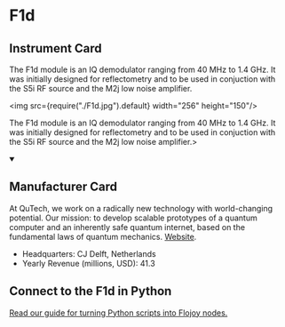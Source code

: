 
# F1d	

## Instrument Card

<div className="flex">

<div>

The F1d module is an IQ demodulator ranging from 40 MHz to 1.4 GHz. It was initially designed for reflectometry and to be used in conjuction with the S5i RF source and the M2j low noise amplifier.

</div>

<img src={require("./F1d.jpg").default} width="256" height="150"/>

</div>

The F1d module is an IQ demodulator ranging from 40 MHz to 1.4 GHz. It was initially designed for reflectometry and to be used in conjuction with the S5i RF source and the M2j low noise amplifier.>

<details open>
<summary><h2>Manufacturer Card</h2></summary>

At QuTech, we work on a radically new technology with world-changing potential. Our mission: to develop scalable prototypes of a quantum computer and an inherently safe quantum internet, based on the fundamental laws of quantum mechanics. <a href="https://qutech.nl/">Website</a>.

<ul>
  <li>Headquarters: CJ Delft, Netherlands</li>
  <li>Yearly Revenue (millions, USD): 41.3</li>
</ul>
</details>

## Connect to the F1d	 in Python

[Read our guide for turning Python scripts into Flojoy nodes.](https://docs.flojoy.ai/custom-nodes/creating-custom-node/)


